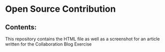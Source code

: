 # Open Source Contribution

## Contents:

This repository contains the HTML file as well as a screenshot for an article written for the Collaboration Blog Exercise
